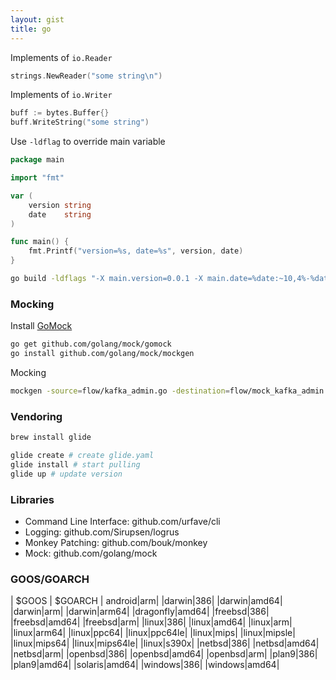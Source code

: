```yaml
---
layout: gist
title: go
---
```


Implements of `io.Reader`
```go
strings.NewReader("some string\n")
```

Implements of `io.Writer`
```go
buff := bytes.Buffer{}
buff.WriteString("some string")
```

Use `-ldflag` to override main variable
```go
package main

import "fmt"

var (
    version string
    date    string
)

func main() {
    fmt.Printf("version=%s, date=%s", version, date)
}
```
```sh
go build -ldflags "-X main.version=0.0.1 -X main.date=%date:~10,4%-%date:~4,2%-%date:~7,2%T%time:~0,2%:%time:~3,2%:%time:~6,2%"
```

### Mocking

Install [GoMock](https://github.com/golang/mock)
```sh
go get github.com/golang/mock/gomock
go install github.com/golang/mock/mockgen
```

Mocking
```sh
mockgen -source=flow/kafka_admin.go -destination=flow/mock_kafka_admin.go -package=flow
```

### Vendoring

```sh
brew install glide

glide create # create glide.yaml 
glide install # start pulling
glide up # update version

```

### Libraries

- Command Line Interface: github.com/urfave/cli
- Logging: github.com/Sirupsen/logrus
- Monkey Patching: github.com/bouk/monkey
- Mock: github.com/golang/mock


### GOOS/GOARCH

| $GOOS	| $GOARCH |
android|arm|
|darwin|386|
|darwin|amd64|
|darwin|arm|
|darwin|arm64|
|dragonfly|amd64|
|freebsd|386|
|freebsd|amd64|
|freebsd|arm|
|linux|386|
|linux|amd64|
|linux|arm|
|linux|arm64|
|linux|ppc64|
|linux|ppc64le|
|linux|mips|
|linux|mipsle|
|linux|mips64|
|linux|mips64le|
|linux|s390x|
|netbsd|386|
|netbsd|amd64|
|netbsd|arm|
|openbsd|386|
|openbsd|amd64|
|openbsd|arm|
|plan9|386|
|plan9|amd64|
|solaris|amd64|
|windows|386|
|windows|amd64|
